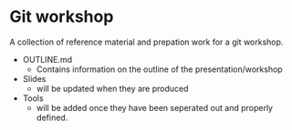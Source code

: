 # Git workshop
A collection of reference material and prepation work for a git workshop.

- OUTLINE.md
  - Contains information on the outline of the presentation/workshop
- Slides
  - will be updated when they are produced
- Tools
  - will be added once they have been seperated out and properly defined.
